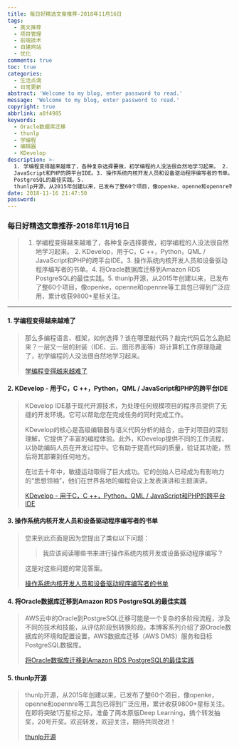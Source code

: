 ```yaml
---
title: 每日好精选文章推荐-2018年11月16日
tags:
  - 美文推荐
  - 项目管理
  - 前端技术
  - 自建网站
  - 优化
comments: true
toc: true
categories:
  - 生活点滴
  - 日常更新
abstract: 'Welcome to my blog, enter password to read.'
message: 'Welcome to my blog, enter password to read.'
copyright: true
abbrlink: a8f4985
keywords:
  - Oracle数据库迁移
  - thunlp
  - 学编程
  - 编辑器
  - KDevelop
description: >-
  1. 学编程变得越来越难了，各种复杂选择要做，初学编程的人没法很自然地学习起来。 2. KDevelop，用于C，C ++，Python，QML /
  JavaScript和PHP的跨平台IDE。3. 操作系统内核开发人员和设备驱动程序编写者的书单。4. 将Oracle数据库迁移到Amazon RDS
  PostgreSQL的最佳实践。5.
  thunlp开源，从2015年创建以来，已发布了整60个项目，像openke，openne和opennre等工具包已得到广泛应用，累计收获9800+星标关注。。
date: 2018-11-16 21:47:50
password:
---
```

<script type="text/javascript" src="/js/src/bai.js"></script>

### 每日好精选文章推荐-2018年11月16日
>  1. 学编程变得越来越难了，各种复杂选择要做，初学编程的人没法很自然地学习起来。 2. KDevelop，用于C，C ++，Python，QML / JavaScript和PHP的跨平台IDE。3. 操作系统内核开发人员和设备驱动程序编写者的书单。4. 将Oracle数据库迁移到Amazon RDS PostgreSQL的最佳实践。5. thunlp开源，从2015年创建以来，已发布了整60个项目，像openke，openne和opennre等工具包已得到广泛应用，累计收获9800+星标关注。

---
#### 1. 学编程变得越来越难了
>  那么多编程语言、框架，如何选择？该在哪里敲代码？敲完代码后怎么跑起来？一层又一层的封装（IDE、云、图形界面等）将计算机工作原理隐藏了，初学编程的人没法很自然地学习起来。
>
> [学编程变得越来越难了](http://allendowney.blogspot.com/2018/02/learning-to-program-is-getting-harder.html)

#### 2. KDevelop - 用于C，C ++，Python，QML / JavaScript和PHP的跨平台IDE
> KDevelop IDE基于现代开源技术，为处理任何规模项目的程序员提供了无缝的开发环境。它可以帮助您在完成任务的同时完成工作。
>
> KDevelop的核心是高级编辑器与语义代码分析的结合，由于对项目的深刻理解，它提供了丰富的编程体验。此外，KDevelop提供不同的工作流程，以协助编码人员在开发过程中。它有助于提高代码的质量，验证其功能，然后将其部署到任何地方。
>
> 在过去十年中，敏捷运动取得了巨大成功。它的创始人已经成为有影响力的“思想领袖”，他们在世界各地的编程会议上发表演讲和主题演讲。
> 
> [KDevelop - 用于C，C ++，Python，QML / JavaScript和PHP的跨平台IDE](https://www.kdevelop.org/)

#### 3. 操作系统内核开发人员和设备驱动程序编写者的书单
> 您来到此页面是因为您提出了类似以下问题：
> 
>> 我应该阅读哪些书来进行操作系统内核开发或设备驱动程序编写？
> 
> 这是对这些问题的常见答案。
> 
> [操作系统内核开发人员和设备驱动程序编写者的书单](http://jdebp.eu./FGA/operating-system-books.html)

#### 4. 将Oracle数据库迁移到Amazon RDS PostgreSQL的最佳实践
> AWS云中的Oracle到PostgreSQL迁移可能是一个复杂的多阶段流程，涉及不同的技术和技能，从评估阶段到转换阶段。本博客系列介绍了源Oracle数据库的环境和配置设置，AWS数据库迁移（AWS DMS）服务和目标PostgreSQL数据库。
> 
> [将Oracle数据库迁移到Amazon RDS PostgreSQL的最佳实践](https://aws.amazon.com/cn/blogs/database/best-practices-for-migrating-an-oracle-database-to-amazon-rds-postgresql-or-amazon-aurora-postgresql-migration-process-and-infrastructure-considerations/)

#### 5. thunlp开源
> thunlp开源，从2015年创建以来，已发布了整60个项目，像openke，openne和opennre等工具包已得到广泛应用，累计收获9800+星标关注。在即将突破1万星标之际，准备了两本原版Deep Learning，搞个转发抽奖，20号开奖。欢迎转发，欢迎关注，期待共同改进！
>
> [thunlp开源](https://github.com/thunlp/)
